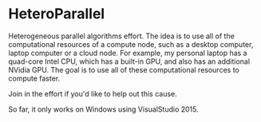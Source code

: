# HeteroParallel 
Heterogeneous parallel algorithms effort. The idea is to use all of the computational resources of a compute node, such as a desktop computer, laptop
computer or a cloud node. For example, my personal laptop has a quad-core Intel CPU, which has a built-in GPU, and also has an additional NVidia GPU.
The goal is to use all of these computational resources to compute faster.

Join in the effort if you'd like to help out this cause.

So far, it only works on Windows using VisualStudio 2015.
